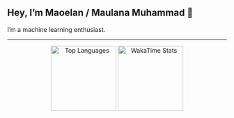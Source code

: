 ## Hey, I’m Maoelan / Maulana Muhammad 👋  
<!--[](https://komarev.com/ghpvc/?username=maoelan&color=gray)  -->

I’m a machine learning enthusiast.

<!-- 🔭 I’m currently working as Technical Support & System Administrator and code reviewer for ML & DS.  
👯 I’m open to collaborate on cool ML projects, especially MLOps.  
🤝 I’m exploring DevOps, MLOps, and cloud platforms.  
🌱 I’m expanding skills in infrastructure automation and cloud services.  
💬 Feel free to ask me anything about IT, intelligent systems, or data solutions.  
⚡ Fun fact: Mediocre (always improving, maybe)! -->

<!--, currently exploring PyTorch and generative AI (LLMs).  

Besides diving into data and machine learning, I’m also into mobile development. Right now, I’m learning native Android & Flutter, and maybe React Native and Swift in the future.  

<!--Feel free to check out my work at [Portfolio](https://maoelana.vercel.app/). -->

----

<div align="center">
  <!-- GitHub Top Languages Card -->
  <img height="150em" src="https://github-readme-stats.vercel.app/api/top-langs/?username=maoelan&theme=dark&hide_border=true&layout=compact&bg_color=000000&text_color=ffffff&title_color=ffffff" alt="Top Languages"/>
  
  <!-- WakaTime Stats Card -->
  <img height="150em" src="https://github-readme-stats.vercel.app/api/wakatime?username=maoelan&theme=dark&hide_border=true&layout=compact&langs_count=6&bg_color=000000&text_color=ffffff&title_color=ffffff" alt="WakaTime Stats"/>
</div>
